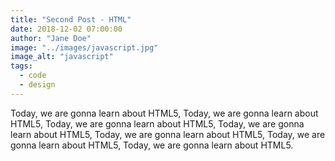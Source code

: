 ```yaml
---
title: "Second Post - HTML"
date: 2018-12-02 07:00:00
author: "Jane Doe"
image: "../images/javascript.jpg"
image_alt: "javascript"
tags:
  - code
  - design
---
```


Today, we are gonna learn about HTML5, Today, we are gonna learn about HTML5, Today, we are gonna learn about HTML5, Today, we are gonna learn about HTML5, Today, we are gonna learn about HTML5, Today, we are gonna learn about HTML5, Today, we are gonna learn about HTML5.
